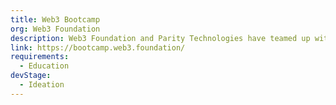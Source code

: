 ```yaml
---
title: Web3 Bootcamp
org: Web3 Foundation
description: Web3 Foundation and Parity Technologies have teamed up with Wanxiang Blockchain Labs and New Chainbase in China to launch a six-month Shanghai-based Web 3.0 Bootcamp to help high potential teams build their PoC. To know more check this out
link: https://bootcamp.web3.foundation/
requirements:
  - Education
devStage:
  - Ideation
---
```


